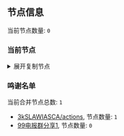 
## 节点信息
当前节点数量: `0`
### 当前节点
<details>
  <summary>展开复制节点</summary>

    

</details>

### 鸣谢名单
当前合并节点总数: `1`
- [3kSLAWIASCA/actions](https://github.com/kSLAWIASCA/actions), 节点数量: `1`
- [99电报群分享1](https://github.com/cdddbc/getAirport), 节点数量: `0`



